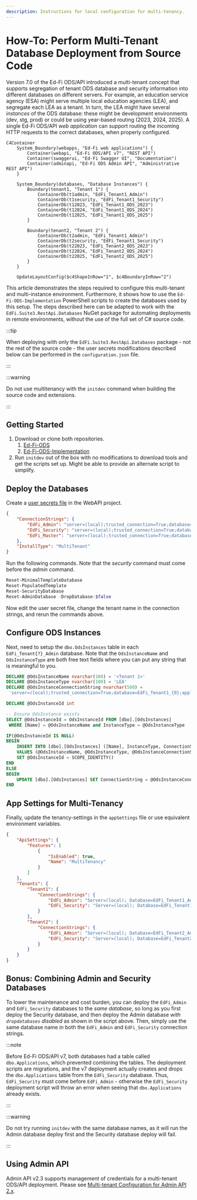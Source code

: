 ```yaml
---
description: Instructions for local configuration for multi-tenancy.
---
```


# How-To: Perform Multi-Tenant Database Deployment from Source Code

Version 7.0 of the Ed-Fi ODS/API introduced a multi-tenant concept that supports
segregation of tenant ODS database and security information into different
databases on different servers. For example, an education service agency (ESA)
might serve multiple local education agencies (LEA), and segregate each LEA as a
tenant. In turn, the LEA might have several _instances_ of the ODS database:
these might be development environments (dev, stg, prod) or could be using
year-based routing (2023, 2024, 2025). A single Ed-Fi ODS/API _web application_
can support routing the incoming HTTP requests to the correct databases, when
properly configured.

```mermaid
C4Container
    System_Boundary(webapps, "Ed-Fi web applications") {
        Container(webapi, "Ed-Fi ODS/API v7", "REST API")
        Container(swaggerui, "Ed-Fi Swagger UI", "Documentation")
        Container(adminapi, "Ed-Fi ODS Admin API", "Administrative REST API")
    }

    System_Boundary(databases, "Database Instances") {
        Boundary(tenant1, "Tenant 1") {
            ContainerDb(t1admin, "EdFi_Tenant1_Admin")
            ContainerDb(t1security, "EdFi_Tenant1_Security")
            ContainerDb(t12023, "EdFi_Tenant1_ODS_2023")
            ContainerDb(t12024, "EdFi_Tenant1_ODS_2024")
            ContainerDb(t12025, "EdFi_Tenant1_ODS_2025")
        }

        Boundary(tenant2, "Tenant 2") {
            ContainerDb(t2admin, "EdFi_Tenant1_Admin")
            ContainerDb(t2security, "EdFi_Tenant1_Security")
            ContainerDb(t22023, "EdFi_Tenant2_ODS_2023")
            ContainerDb(t22024, "EdFi_Tenant2_ODS_2024")
            ContainerDb(t22025, "EdFi_Tenant2_ODS_2025")
        }
    }

    UpdateLayoutConfig($c4ShapeInRow="1", $c4BoundaryInRow="2")
```

This article demonstrates the steps required to configure this multi-tenant and
multi-instance environment. Furthermore, it shows how to use the
`Ed-Fi-ODS-Implementation` PowerShell scripts to create the databases used by
this setup. The steps described here can be adapted to work with the
`EdFi.Suite3.RestApi.Databases` NuGet package for automating deployments in
remote environments, without the use of the full set of C# source code.

:::tip

When deploying with only the `EdFi.Suite3.RestApi.Databases` package - not the
rest of the source code - the user secrets modifications described below can be
performed in the `configuration.json` file.

:::

:::warning

Do not use multitenancy with the `initdev` command when building the source code
and extensions.

:::

## Getting Started

1. Download or clone both repositories.
   1. [Ed-Fi-ODS](https://github.com/Ed-Fi-Alliance-OSS/Ed-Fi-ODS)
   2. [Ed-Fi-ODS-Implementation](https://github.com/Ed-Fi-Alliance-OSS/Ed-Fi-ODS-Implementation)
2. Run `initdev` out of the box with no modifications to download tools and get
   the scripts set up. Might be able to provide an alternate script to simplify.

## Deploy the Databases

Create a [user secrets
file](https://learn.microsoft.com/en-us/aspnet/core/security/app-secrets?view=aspnetcore-8.0&tabs=windows)
in the WebAPI project.

```json
{
    "ConnectionStrings": {
        "EdFi_Admin": "server=(local);trusted_connection=True;database=EdFi_Tenant1_Admin;Application Name=EdFi.Ods.WebApi",
        "EdFi_Security": "server=(local);trusted_connection=True;database=EdFi_Tenant1_Security;persist security info=True;Application Name=EdFi.Ods.WebApi",
        "EdFi_Master": "server=(local);trusted_connection=True;database=master;Application Name=EdFi.Ods.WebApi"
    },
    "InstallType": "MultiTenant"
}
```

Run the following commands. Note that the _security_ command must come before
the _admin_ command.

```powershell
Reset-MinimalTemplateDatabase
Reset-PopulatedTemplate
Reset-SecurityDatabase
Reset-AdminDatabase -DropDatabase:$false
```

Now edit the user secret file, change the tenant name in the connection strings,
and rerun the commands above.

## Configure ODS Instances

Next, need to setup the `dbo.OdsInstances` table in each
`EdFi_Tenant{?}_Admin` database. Note that the `OdsInstanceName` and
`OdsInstanceType` are both free text fields where you can put any string that is
meaningful to you.

```sql
DECLARE @OdsInstanceName nvarchar(100) = '<Tenant 1>'
DECLARE @OdsInstanceType nvarchar(100) = 'LEA'
DECLARE @OdsInstanceConnectionString nvarchar(500) =
 'server=(local);trusted_connection=True;database=EdFi_Tenant1_{0};application name=EdFi.Ods.WebApi;Encrypt=False'

DECLARE @OdsInstanceId int

-- Ensure OdsInstance exists
SELECT @OdsInstanceId = OdsInstanceId FROM [dbo].[OdsInstances]
 WHERE [Name] = @OdsInstanceName and InstanceType = @OdsInstanceType

IF(@OdsInstanceId IS NULL)
BEGIN
    INSERT INTO [dbo].[OdsInstances] ([Name], InstanceType, ConnectionString)
    VALUES (@OdsInstanceName, @OdsInstanceType, @OdsInstanceConnectionString)
    SET @OdsInstanceId = SCOPE_IDENTITY()
END
ELSE
BEGIN
    UPDATE [dbo].[OdsInstances] SET ConnectionString = @OdsInstanceConnectionString WHERE OdsInstanceId = @OdsInstanceId
END
```

## App Settings for Multi-Tenancy

Finally, update the tenancy-settings in the `appSettings` file or use equivalent
environment variables.

```json
{
    "ApiSettings": {
        "Features": [
            {
                "IsEnabled": true,
                "Name": "MultiTenancy"
            }
        ]
    },
    "Tenants": {
        "Tenant1": {
            "ConnectionStrings": {
                "EdFi_Admin": "Server=(local); Database=EdFi_Tenant1_Admin; Trusted_Connection=True; Application Name=EdFi.Ods.WebApi;",
                "EdFi_Security": "Server=(local); Database=EdFi_Tenant1_Security; Trusted_Connection=True; Persist Security Info=True; Application Name=EdFi.Ods.WebApi;"
            }
        },
        "Tenant2": {
            "ConnectionStrings": {
                "EdFi_Admin": "Server=(local); Database=EdFi_Tenant2_Admin; Trusted_Connection=True; Application Name=EdFi.Ods.WebApi;",
                "EdFi_Security": "Server=(local); Database=EdFi_Tenant2_Security; Trusted_Connection=True; Persist Security Info=True; Application Name=EdFi.Ods.WebApi;"
            }
        }
    }
}
```

## Bonus: Combining Admin and Security Databases

To lower the maintenance and cost burden, you can deploy the `EdFi_Admin` and
`EdFi_Security` databases to the _same database_, so long as you first deploy
the Security database, and then deploy the Admin database _with `dropdatabases`
disabled_ as shown in the script above. Then, simply use the same database name
in both the `EdFi_Admin` and `EdFi_Security` connection strings.

:::note

Before Ed-Fi ODS/API v7, both databases had a table called `dbo.Applications`,
which prevented combining the tables. The deployment scripts are migrations, and
the v7 deployment actually creates and drops the `dbo.Applications` table from
the `EdFi_Security` database. Thus, `EdFi_Security` must come before
`EdFi_Admin` - otherwise the `EdFi_Security` deployment script will throw an
error when seeing that `dbo.Applications` already exists.

:::

:::warning

Do not try running `initdev` with the same database names, as it will run the
Admin database deploy first and the Security database deploy will fail.

:::

## Using Admin API

Admin API v2.3 supports management of credentials for a multi-tenant ODS/API
deployment. Please see [Multi-tenant Configuration for Admin API
2.x](/reference/admin-api/admin-api-2.x/technical-articles/multi-tenant-configuration-for-admin-api-2x).
